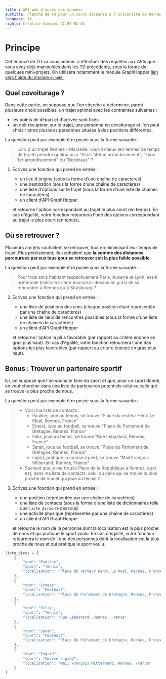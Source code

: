 ```yaml
---
title : API web d'accès aux données
subtitle: Planche de TD pour un cours dispensé à l'université de Rennes 2
language: fr
rights: Creative Commons CC BY-NC-SA
---
```



# Principe

Cet énoncé de TD va vous amener à effectuer des requêtes aux APIs que vous avez déjà manipulées dans les TD précédents, sous la forme de quelques mini-projets.
On utilisera notamment le module GraphHopper [lien vers l'aide du module `graphh`](https://graphh.readthedocs.io/en/latest/).

## Quel covoiturage ?

Dans cette partie, on suppose que l'on cherche à déterminer, parmi plusieurs choix possibles, un trajet optimal avec les contraintes suivantes :

* les points de départ et d'arrivée sont fixés
* on doit récupérer, sur le trajet, une personne en covoiturage et l'on peut choisir entre plusieurs personnes situées à des positions différentes.

La question peut par exemple être posée sous la forme suivante :

> Lors d'un trajet Rennes - Marseille, vaut-il mieux (en termes de temps de trajet) prendre quelqu'un à "Paris 14ème arrondissement", "Lyon 1er arrondissement" ou "Bordeaux" ?

1. Écrivez une fonction qui prend en entrée :
    * un lieu d'origine (sous la forme d'une chaîne de caractères)
    * une destination (sous la forme d'une chaîne de caractères)
    * une liste d'options sur le trajet (sous la forme d'une liste de chaînes de caractères)
    * un client d'API GraphHopper
    
   et retourne l'option correspondant au trajet le plus court (en temps).
   En cas d'égalité, votre fonction retournera l'une des options correspondant au trajet le plus court (en temps).

## Où se retrouver ?

Plusieurs ami(e)s souhaitent se retrouver, tout en minimisant leur temps de trajet.
Plus précisément, ils souhaitent que **la somme des distances parcourues par eux tous pour se retrouver soit la plus faible possible**.

La question peut par exemple être posée sous la forme suivante :

> Pour trois amis habitant respectivement Paris, Auxerre et Lyon, est-il préférable (selon le critère énoncé ci-dessus en gras) de se rencontrer à Rennes ou à Strasbourg ?

2. Écrivez une fonction qui prend en entrée :
    * une liste de positions des amis (chaque position étant représentée par une chaîne de caractères)
    * une liste de lieux de rencontres possibles (sous la forme d'une liste de chaînes de caractères)
    * un client d'API GraphHopper
    
   et retourne l'option la plus favorable (par rapport au critère énoncé en gras plus haut).
   En cas d'égalité, votre fonction retournera l'une des options les plus favorables (par rapport au critère énoncé en gras plus haut).

## Bonus : Trouver un partenaire sportif

Ici, on suppose que l'on souhaite faire du sport et que, pour un sport donné, on veut chercher dans une liste de partenaires potentiels celui ou celle qui se trouve le plus proche de nous.

La question peut par exemple être posée sous la forme suivante :

> * Voici ma liste de contacts :
>   * Pauline, joue au tennis, se trouve "Place du recteur Henri Le Moal, Rennes, France"
>   * Ernest, joue au football, se trouve "Place du Parlement de Bretagne, Rennes, France"
>   * Felix, joue au tennis, se trouve "Rue Lebastard, Rennes, France"
>   * Sarah, joue au football, se trouve "Place du Parlement de Bretagne, Rennes, France"
>   * Ingrid, pratique la course à pied, se trouve "Mail François Mitterrand, Rennes, France"
> * Sachant que je me trouve Place de la République à Rennes, quel est, dans ma liste de contacts, celui ou celle qui se trouve le plus proche de moi et qui joue au tennis ?

3. Écrivez une fonction qui prend en entrée :
    * une position (représentée par une chaîne de caractères)
    * une liste de contacts (sous la forme d'une liste de dictionnaires telle que `liste_dicos` ci-dessous)
    * une activité physique (représentée par une chaîne de caractères)
    * un client d'API GraphHopper
    
   et retourne le nom de la personne dont la localisation est la plus proche de nous et qui pratique le sport voulu.
   En cas d'égalité, votre fonction retournera le nom de l'une des personnes dont la localisation est la plus proche de nous et qui pratique le sport voulu.

```python
liste_dicos = [
    {
        "nom": "Pauline",
        "sport": "Tennis",
        "localisation": "Place du recteur Henri Le Moal, Rennes, France"
    },
    {
        "nom": "Ernest",
        "sport": "Football",
        "localisation": "Place du Parlement de Bretagne, Rennes, France"
    },
    {
        "nom": "Felix",
        "sport": "Tennis",
        "localisation": "Rue Lebastard, Rennes, France"
    },
    {
        "nom": "Sarah",
        "sport": "Football",
        "localisation": "Place du Parlement de Bretagne, Rennes, France"
    },
    {
        "nom": "Ingrid",
        "sport": "Course à pied",
        "localisation": "Mail François Mitterrand, Rennes, France"
    }
]
```
